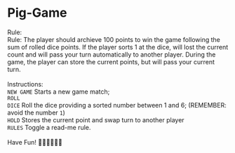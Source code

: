 # Pig-Game
Rule:
<br>Rule: The player should archieve 100 points to win the game following the sum of rolled dice points. If the player sorts 1 at the dice, will lost the current count and will pass your turn automatically to another player. During the game, the player can store the current points, but will pass your current turn.
<br>
<br>
Instructions:<br>
<code>NEW GAME</code> Starts a new game match;<br>
<code>ROLL DICE</code> Roll the dice providing a sorted number between 1 and 6; (REMEMBER: avoid the number <code>1</code>)<br>
<code>HOLD</code> Stores the current point and swap turn to another player<br>
<code>RULES</code> Toggle a read-me rule.<br><br>
Have Fun! 🎲🎉😂😂😂😂
